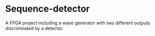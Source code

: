 # Sequence-detector
A FPGA project including a wave generator with two different outputs discriminated by a detector.
